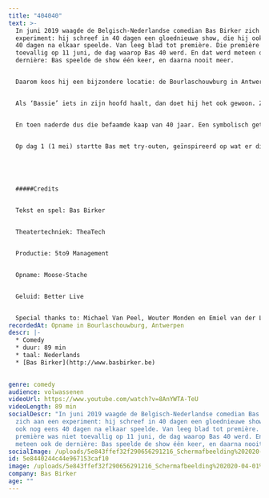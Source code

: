 ```yaml
---
title: "404040"
text: >-
  In juni 2019 waagde de Belgisch-Nederlandse comedian Bas Birker zich aan een
  experiment: hij schreef in 40 dagen een gloednieuwe show, die hij ook nog eens
  40 dagen na elkaar speelde. Van leeg blad tot première. Die première was niet
  toevallig op 11 juni, de dag waarop Bas 40 werd. En dat werd meteen ook de
  dernière: Bas speelde de show één keer, en daarna nooit meer.


  Daarom koos hij een bijzondere locatie: de Bourlaschouwburg in Antwerpen.


  Als ‘Bassie’ iets in zijn hoofd haalt, dan doet hij het ook gewoon. Zo trad hij drie jaar geleden op in het Sportpaleis voor 200 man, in een theaterbox op het middenplein. Gewoon, omdat het kon. Het volgende plan dat hij realiseerde: Belg worden. Klinkt doodnormaal, maar als je ‘Je Moeder’ hebt gezien, weet je dat dit een hele queeste was.


  En toen naderde dus die befaamde kaap van 40 jaar. Een symbolisch getal: Mozes trok 40 jaar door de woestijn, de vasten tussen carnaval en Pasen tellen 40 dagen en 40 is ook de leeftijd waarop mensen je beginnen waarschuwen voor een midlifecrisis.


  Op dag 1 (1 mei) startte Bas met try-outen, geïnspireerd op wat er die dag gebeurde. Dag na dag vulde hij zijn show aan met nieuw materiaal, compleet onvoorbereid. Zo ging het 40 dagen lang: uitwerken, weggooien, vervangen en bijschaven. Tot zijn show klaar was om in première te gaan in een ware Antwerpse parel, de Bourlaschouwburg. Hallelujah!


  ‍


  #####Credits


  Tekst en spel: Bas Birker


  Theatertechniek: TheaTech


  Productie: 5to9 Management


  Opname: Moose-Stache


  Geluid: Better Live


  Special thanks to: Michael Van Peel, Wouter Monden en Emiel van der Logt
recordedAt: Opname in Bourlaschouwburg, Antwerpen
descr: |-
  * Comedy
  * duur: 89 min
  * taal: Nederlands
  * [Bas Birker](http://www.basbirker.be)

  ‍
genre: comedy
audience: volwassenen
videoUrl: https://www.youtube.com/watch?v=8AnYWTA-TeU
videoLength: 89 min
socialDescr: "In juni 2019 waagde de Belgisch-Nederlandse comedian Bas Birker
  zich aan een experiment: hij schreef in 40 dagen een gloednieuwe show, die hij
  ook nog eens 40 dagen na elkaar speelde. Van leeg blad tot première. Die
  première was niet toevallig op 11 juni, de dag waarop Bas 40 werd. En dat werd
  meteen ook de dernière: Bas speelde de show één keer, en daarna nooit meer."
socialImage: /uploads/5e843ffef32f290656291216_Schermafbeelding%202020-04-01%20om%2009.16.54.png
id: 5e8440244c44e967153caf10
image: /uploads/5e843ffef32f290656291216_Schermafbeelding%202020-04-01%20om%2009.16.54.png
company: Bas Birker
age: ""
---
```


